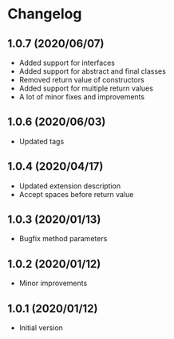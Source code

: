# Changelog

## 1.0.7 (2020/06/07)
* Added support for interfaces
* Added support for abstract and final classes
* Removed return value of constructors
* Added support for multiple return values
* A lot of minor fixes and improvements

## 1.0.6 (2020/06/03)
* Updated tags

## 1.0.4 (2020/04/17)
* Updated extension description
* Accept spaces before return value

## 1.0.3 (2020/01/13)
* Bugfix method parameters

## 1.0.2 (2020/01/12)
* Minor improvements

## 1.0.1 (2020/01/12)
* Initial version
